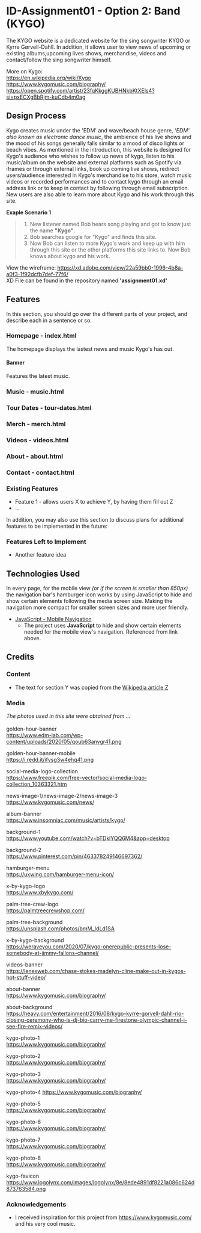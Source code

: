# ID-Assignment01 - Option 2: Band (KYGO)
The KYGO website is a dedicated website for the sing songwriter KYGO or Kyrre Gørvell-Dahll. In addition, it allows user to view news of upcoming or existing albums,upcoming lives shows, merchandise, videos and contact/follow the sing songwriter himself.

More on Kygo:<br>
https://en.wikipedia.org/wiki/Kygo<br>
https://www.kygomusic.com/biography/<br>
https://open.spotify.com/artist/23fqKkggKUBHNkbKtXEls4?si=pxECXgBbRjm-kuCdb4m0ag

## Design Process
Kygo creates music under the 'EDM' and wave/beach house genre, *'EDM' also known as electronic dance music*, the ambience of his live shows and the mood of his songs generally falls similar to a mood of disco lights or beach vibes. As mentioned in the introduction, this website is designed for Kygo's audience who wishes to follow up news of kygo, listen to his music/album on the website and external platforms such as Spotify via iframes or through external links, book up coming live shows, redirect users/audience interested in Kygo's merchandise to his store, watch music videos or recorded performances and to contact kygo through an email address link or to keep in contact by following through email subscription. New users are also able to learn more about Kygo and his work through this site.

**Exaple Scenario 1**
>  1. New listener named Bob hears song playing and got to know just the name **"Kygo"**.<br>
>  2. Bob searches google for "Kygo" and finds this site.<br>
>  3. Now Bob can listen to more Kygo's work and keep up with him through this site or the other platforms this site links to. Now Bob knows about kygo and his work.<br>

View the wireframe: https://xd.adobe.com/view/22a59bb0-1996-4b8a-a0f3-1f92dcfb7def-77f6/<br>
XD File can be found in the repository named **'assignment01.xd'**

## Features
In this section, you should go over the different parts of your project, and describe each in a sentence or so.
### Homepage - index.html
The homepage displays the lastest news and music Kygo's has out.
#### Banner
Features the latest music.
### Music - music.html
### Tour Dates - tour-dates.html
### Merch - merch.html
### Videos - videos.html
### About - about.html
### Contact - contact.html


### Existing Features
- Feature 1 - allows users X to achieve Y, by having them fill out Z
- ...

In addition, you may also use this section to discuss plans for additional features to be implemented in the future:

### Features Left to Implement
- Another feature idea

## Technologies Used

In every page, for the mobile view *(or if the screen is smaller than 850px)* the navigation bar's hamburger icon works by using JavaScript to hide and show certain elements following the media screen size. Making the navigation more compact for smaller screen sizes and more user friendly.

- [JavaScript -  Mobile Navigation](https://www.w3schools.com/howto/howto_js_mobile_navbar.asp)
    - The project uses **JavaScript** to hide and show certain elements needed for the mobile view's navigation. Referenced from link above.

## Credits

### Content
- The text for section Y was copied from the [Wikipedia article Z](https://en.wikipedia.org/wiki/Z)

### Media
*The photos used in this site were obtained from ...*<br><br>
golden-hour-banner <br>
https://www.edm-lab.com/wp-content/uploads/2020/05/qoub63anvgr41.png

golden-hour-banner-mobile <br>
https://i.redd.it/ifvsg3w4ehq41.png <br>

social-media-logo-collection<br>
https://www.freepik.com/free-vector/social-media-logo-collection_10363321.htm<br>

news-image-1/news-image-2/news-image-3<br>
https://www.kygomusic.com/news/<br>

album-banner<br>
https://www.insomniac.com/music/artists/kygo/<br>

background-1<br>
https://www.youtube.com/watch?v=bTDklYQQ6M4&app=desktop<br>

background-2<br>
https://www.pinterest.com/pin/463378249146697362/<br>

hamburger-menu<br>
https://uxwing.com/hamburger-menu-icon/<br>

x-by-kygo-logo<br>
https://www.xbykygo.com/<br>

palm-tree-crew-logo<br>
https://palmtreecrewshop.com/<br>

palm-tree-background<br>
https://unsplash.com/photos/bmM_IdLd1SA<br>

x-by-kygo-background<br>
https://weraveyou.com/2020/07/kygo-onerepublic-presents-lose-somebody-at-jimmy-fallons-channel/<br>

videos-banner <br>
https://lenexweb.com/chase-stokes-madelyn-cline-make-out-in-kygos-hot-stuff-video/<br>

about-banner<br>
https://www.kygomusic.com/biography/<br>

about-background<br>
https://heavy.com/entertainment/2016/08/kygo-kyrre-gorvell-dahll-rio-closing-ceremony-who-is-dj-bio-carry-me-firestone-olympic-channel-i-see-fire-remix-videos/<br>

kygo-photo-1<br>
https://www.kygomusic.com/biography/<br>

kygo-photo-2<br>
https://www.kygomusic.com/biography/<br>

kygo-photo-3<br>
https://www.kygomusic.com/biography/<br>

kygo-photo-4
https://www.kygomusic.com/biography/<br>

kygo-photo-5<br>
https://www.kygomusic.com/biography/<br>

kygo-photo-6<br>
https://www.kygomusic.com/biography/<br>

kygo-photo-7<br>
https://www.kygomusic.com/biography/<br>

kygo-photo-8<br>
https://www.kygomusic.com/biography/<br>

kygo-favicon<br>
https://www.logolynx.com/images/logolynx/8e/8ede4891df8221a086c624d873763584.png<br>



### Acknowledgements

- I received inspiration for this project from https://www.kygomusic.com/ and his very cool music.

